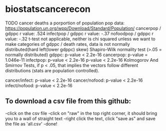 # biostatscancerecon
TODO cancer deaths a porportion of population
pop data:
https://population.un.org/wpp/Download/Standard/Population/
cancerpop / gdppc r value: .524
infectpop / gdppc r value: -.37
nofoodpop / gdppc r value: -.32
t-test not applicable, neither is chi squared unless we want to make categories of gdppc / death rates, data is not normally distributed(hard left(lower gdppc) skew)
Shapiro-Wilk normality test (>.05 = normally distributed)
gdppc: p-value < 2.2e-16
cancerpop:  p-value = 1.046e-11
infectpop: p-value < 2.2e-16
p-value < 2.2e-16
Kolmogorov And Smirnov Tests, if p < .05, that implies the vectors follow different distributions (stats are population controlled).

cancer/infect: p-value < 2.2e-16
cancer/nofood: p-value < 2.2e-16
infect/nofood: p-value < 2.2e-16


## **To download a csv file from this github:** ##
-click on the csv file
-click on "raw" in the top right corner, it should bring you to a wall of straight text
-right click the text, click "save as" and save the file as 'all.csv'
-done!
